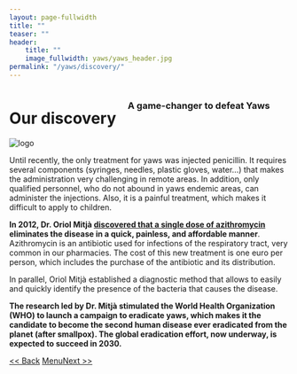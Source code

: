 ```yaml
---
layout: page-fullwidth
title: ""
teaser: ""
header:
    title: ""
    image_fullwidth: yaws/yaws_header.jpg
permalink: "/yaws/discovery/"
---
```


<div class="row t10">
	<div class="medium-8 columns b30">
		<h1>Our discovery</h1>
		<h3>A game-changer to defeat Yaws</h3>
	</div>
	<div class="medium-4 columns b30">
		<img src="{{ site.urlimg }}/yaws/cure_yaws_logo.png" alt="logo">
	</div>
</div>

Until recently, the only treatment for yaws was injected penicillin. It requires several components (syringes, needles, plastic gloves, water…) that makes the administration very challenging in remote areas. In addition, only qualified personnel, who do not abound in yaws endemic areas, can administer the injections. Also, it is a painful treatment, which makes it difficult to apply to children.

**In 2012, Dr. Oriol Mitjà [discovered that a single dose of azithromycin](https://www.thelancet.com/journals/lancet/article/PIIS0140-6736(11)61624-3/fulltext) eliminates the disease in a quick, painless, and affordable manner**. Azithromycin is an antibiotic used for infections of the respiratory tract, very common in our pharmacies.  The cost of this new treatment is one euro per person, which includes the purchase of the antibiotic and its distribution.

In parallel, Oriol Mitjà established a diagnostic method that allows to easily and quickly identify the presence of the bacteria that causes the disease.

**The research led by Dr. Mitjà stimulated the World Health Organization (WHO) to launch a campaign to eradicate yaws, which makes it the candidate to become the second human disease ever eradicated from the planet (after smallpox). The global eradication effort, now underway, is expected to succeed in 2030.**


<a class="button left r15 tiny radius" href="{{ site.url }}/yaws/diseases/"> << Back</a> <a class="button left r15 tiny radius" href="{{ site.url }}/yaws">Menu</a><a class="button left r15 tiny radius" href="{{ site.url }}/yaws/documentary/">Next >> </a>
